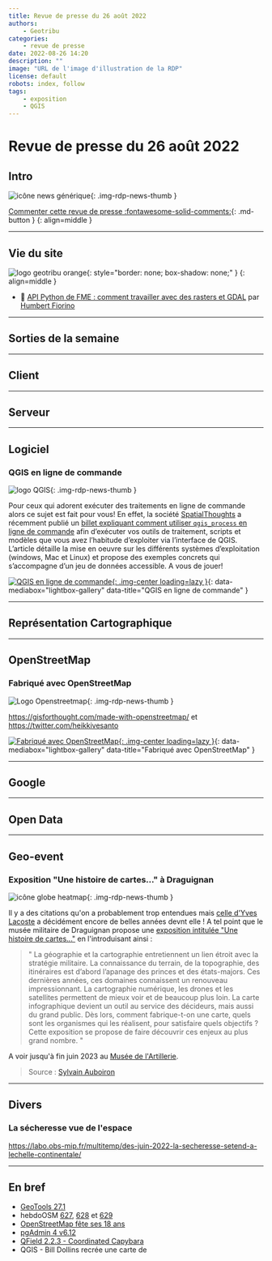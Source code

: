 ```yaml
---
title: Revue de presse du 26 août 2022
authors:
    - Geotribu
categories:
    - revue de presse
date: 2022-08-26 14:20
description: ""
image: "URL de l'image d'illustration de la RDP"
license: default
robots: index, follow
tags:
    - exposition
    - QGIS
---
```


# Revue de presse du 26 août 2022

## Intro

![icône news générique](https://cdn.geotribu.fr/img/internal/icons-rdp-news/news.png "icône news générique"){: .img-rdp-news-thumb }

[Commenter cette revue de presse :fontawesome-solid-comments:](#__comments){: .md-button }
{: align=middle }

----

## Vie du site

![logo geotribu orange](https://cdn.geotribu.fr/img/internal/charte/geotribu_logo_rectangle_384x80.png "logo geotribu orange"){: style="border: none; box-shadow: none;" }
{: align=middle }

- :link: [API Python de FME : comment travailler avec des rasters et GDAL](https://static.geotribu.fr/articles/2022/2022-08-02_API_Python_FME_travailler_avec_GDAL/) par [Humbert Fiorino](https://blog.fiorino.fr/)

----

## Sorties de la semaine

----

## Client

----

## Serveur

----

## Logiciel

### QGIS en ligne de commande

![logo QGIS](https://cdn.geotribu.fr/img/logos-icones/logiciels_librairies/qgis.png "logo QGIS"){: .img-rdp-news-thumb }

Pour ceux qui adorent exécuter des traitements en ligne de commande alors ce sujet est fait pour vous! En effet, la société [SpatialThoughts](https://twitter.com/spatialthoughts) a récemment publié un [billet expliquant comment utiliser `qgis_process` en ligne de commande](https://spatialthoughts.com/2022/07/30/qgis_process_command_line/) afin d’exécuter vos outils de traitement, scripts et modèles que vous avez l’habitude d’exploiter via l’interface de QGIS. L’article détaille la mise en oeuvre sur les différents systèmes d’exploitation (windows, Mac et Linux) et propose des exemples concrets qui s’accompagne d’un jeu de données accessible. A vous de jouer!

[![QGIS en ligne de commande](https://cdn.geotribu.fr/img/articles-blog-rdp/capture-ecran/qgis_process1.png.webp "QGIS en ligne de commande"){: .img-center loading=lazy }](https://cdn.geotribu.fr/img/articles-blog-rdp/capture-ecran/qgis_process1.png.webp){: data-mediabox="lightbox-gallery" data-title="QGIS en ligne de commande" }

----

## Représentation Cartographique

----

## OpenStreetMap

### Fabriqué avec OpenStreetMap

![Logo Openstreetmap](https://cdn.geotribu.fr/img/logos-icones/OpenStreetMap/Openstreetmap.png "Openstreetmap"){: .img-rdp-news-thumb }

<https://gisforthought.com/made-with-openstreetmap/> et <https://twitter.com/heikkivesanto>

[![Fabriqué avec OpenStreetMap](https://cdn.geotribu.fr/img/articles-blog-rdp/openstreetmap/made_with_osm.png "Fabriqué avec OpenStreetMap"){: .img-center loading=lazy }](https://cdn.geotribu.fr/img/articles-blog-rdp/openstreetmap/made_with_osm.png){: data-mediabox="lightbox-gallery" data-title="Fabriqué avec OpenStreetMap" }

----

## Google

----

## Open Data

----

## Geo-event

### Exposition "Une histoire de cartes..." à Draguignan

![icône globe heatmap](https://cdn.geotribu.fr/img/internal/icons-rdp-news/heatmap.png "icône globe heatmap"){: .img-rdp-news-thumb }

Il y a des citations qu'on a probablement trop entendues mais [celle d'Yves Lacoste](https://www.cairn.info/la-geographie-ca-sert-d-abord-a-faire-la-guerre--9782707178367.htm) a décidément encore de belles années devnt elle ! A tel point que le musée militaire de Draguignan propose une [exposition intitulée "Une histoire de cartes..."](https://www.ville-draguignan.fr/component/rseventspro/evenement/4420-exposition-une-histoire-de-cartes?Itemid=173) en l'introduisant ainsi :

> " La géographie et la cartographie entretiennent un lien étroit avec la stratégie militaire. La connaissance du terrain, de la topographie, des itinéraires est d’abord l’apanage des princes et des états-majors. Ces dernières années, ces domaines connaissent un renouveau impressionnant. La cartographie numérique, les drones et les satellites permettent de mieux voir et de beaucoup plus loin. La carte infographique devient un outil au service des décideurs, mais aussi du grand public. Dès lors, comment fabrique-t-on une carte, quels sont les organismes qui les réalisent, pour satisfaire quels objectifs ? Cette exposition se propose de faire découvrir ces enjeux au plus grand nombre. "

A voir jusqu'à fin juin 2023 au [Musée de l'Artillerie](https://www.openstreetmap.org/node/2391557653#map=17/43.52695/6.49720).

> Source : [Sylvain Auboiron](https://www.linkedin.com/posts/sylvain-auboiron-7aa85a150_exposition-une-histoire-de-cartes-activity-6959046676825182208-4Ikh?utm_source=linkedin_share&utm_medium=member_desktop_web)

----

## Divers

### La sécheresse vue de l'espace

<https://labo.obs-mip.fr/multitemp/des-juin-2022-la-secheresse-setend-a-lechelle-continentale/>

----

## En bref

- [GeoTools 27.1](http://geotoolsnews.blogspot.com/2022/08/geotools-271-released.html)
- hebdoOSM [627](https://weeklyosm.eu/fr/archives/15800), [628](https://weeklyosm.eu/fr/archives/15821) et [629](https://weeklyosm.eu/fr/archives/15853)
- [OpenStreetMap fête ses 18 ans](https://blog.openstreetmap.org/2022/08/06/happy-18th-anniversary-openstreetmap/)
- [pgAdmin 4 v6.12](https://www.pgadmin.org/docs/pgadmin4/6.12/release_notes_6_12.html)
- [QField 2.2.3 - Coordinated Capybara](https://github.com/opengisch/QField/releases)
- QGIS - Bill Dollins recrée une carte de
